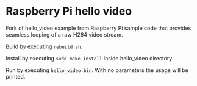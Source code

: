 # Raspberry Pi hello video
Fork of hello_video example from Raspberry Pi sample code that provides seamless looping of a raw H264 video stream.

Build by executing `rebuild.sh`.

Install by executing `sudo make install` inside hello_video directory.

Run by executing `hello_video.bin`.  With no parameters the usage will be printed.
